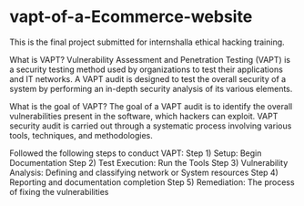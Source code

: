 # vapt-of-a-Ecommerce-website
This is the final project submitted for internshalla ethical hacking training.  

What is VAPT?
Vulnerability Assessment and Penetration Testing (VAPT) is a security testing method used by organizations to test their applications and IT networks. A VAPT audit is designed to test the overall security of a system by performing an in-depth security analysis of its various elements.

What is the goal of VAPT?
The goal of a VAPT audit is to identify the overall vulnerabilities present in the software, which hackers can exploit. VAPT security audit is carried out through a systematic process involving various tools, techniques, and methodologies.

Followed the following steps to conduct VAPT:
Step 1) Setup: Begin Documentation
Step 2) Test Execution: Run the Tools 
Step 3) Vulnerability Analysis: Defining and classifying network or System resources
Step 4) Reporting and documentation completion
Step 5) Remediation: The process of fixing the vulnerabilities
